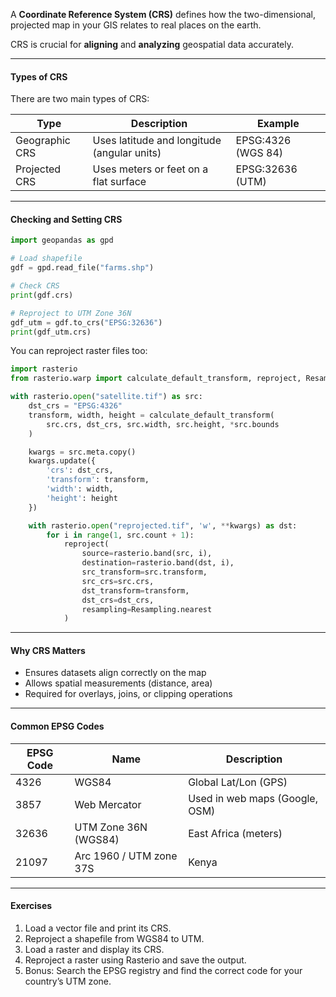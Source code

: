 A **Coordinate Reference System (CRS)** defines how the two-dimensional, projected map in your GIS relates to real places on the earth.

CRS is crucial for **aligning** and **analyzing** geospatial data accurately.

---

#### Types of CRS

There are two main types of CRS:

| Type           | Description                                 | Example            |
| -------------- | ------------------------------------------- | ------------------ |
| Geographic CRS | Uses latitude and longitude (angular units) | EPSG:4326 (WGS 84) |
| Projected CRS  | Uses meters or feet on a flat surface       | EPSG:32636 (UTM)   |

---

#### Checking and Setting CRS

```python
import geopandas as gpd

# Load shapefile
gdf = gpd.read_file("farms.shp")

# Check CRS
print(gdf.crs)

# Reproject to UTM Zone 36N
gdf_utm = gdf.to_crs("EPSG:32636")
print(gdf_utm.crs)
```

You can reproject raster files too:

```python
import rasterio
from rasterio.warp import calculate_default_transform, reproject, Resampling

with rasterio.open("satellite.tif") as src:
    dst_crs = "EPSG:4326"
    transform, width, height = calculate_default_transform(
        src.crs, dst_crs, src.width, src.height, *src.bounds
    )

    kwargs = src.meta.copy()
    kwargs.update({
        'crs': dst_crs,
        'transform': transform,
        'width': width,
        'height': height
    })

    with rasterio.open("reprojected.tif", 'w', **kwargs) as dst:
        for i in range(1, src.count + 1):
            reproject(
                source=rasterio.band(src, i),
                destination=rasterio.band(dst, i),
                src_transform=src.transform,
                src_crs=src.crs,
                dst_transform=transform,
                dst_crs=dst_crs,
                resampling=Resampling.nearest
            )
```

---

#### Why CRS Matters

- Ensures datasets align correctly on the map
- Allows spatial measurements (distance, area)
- Required for overlays, joins, or clipping operations

---

#### Common EPSG Codes

| EPSG Code | Name                    | Description                    |
| --------- | ----------------------- | ------------------------------ |
| 4326      | WGS84                   | Global Lat/Lon (GPS)           |
| 3857      | Web Mercator            | Used in web maps (Google, OSM) |
| 32636     | UTM Zone 36N (WGS84)    | East Africa (meters)           |
| 21097     | Arc 1960 / UTM zone 37S | Kenya                          |

---

#### Exercises

1. Load a vector file and print its CRS.
2. Reproject a shapefile from WGS84 to UTM.
3. Load a raster and display its CRS.
4. Reproject a raster using Rasterio and save the output.
5. Bonus: Search the EPSG registry and find the correct code for your country’s UTM zone.
